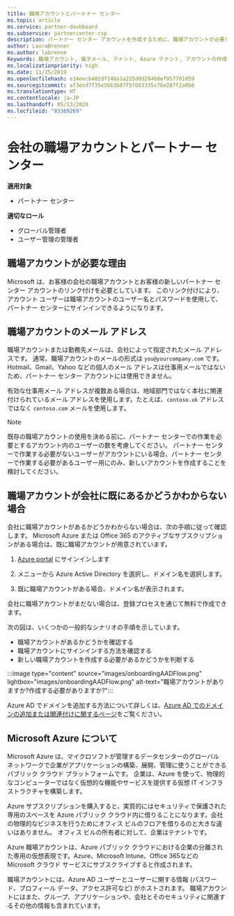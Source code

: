 ```yaml
---
title: 職場アカウントとパートナー センター
ms.topic: article
ms.service: partner-dashboard
ms.subservice: partnercenter-csp
description: パートナー センター アカウントを作成するために、職場アカウントが必要な理由を説明します。 職場アカウントが既にあるかどうか確認します。
author: LauraBrenner
ms.author: labrenne
Keywords: 職場アカウント, 電子メール, テナント, Azure テナント, アカウントの作成, ドメイン名
ms.localizationpriority: high
ms.date: 11/25/2019
ms.openlocfilehash: e34eecb482df140a1a225d0d28460ef957701d59
ms.sourcegitcommit: af3ecd7f35e5bb3b87f5f683335c76e287f2a9b8
ms.translationtype: HT
ms.contentlocale: ja-JP
ms.lasthandoff: 05/13/2020
ms.locfileid: "83369269"
---
```

# <a name="your-company-work-account-and-partner-center"></a>会社の職場アカウントとパートナー センター  

**適用対象**

- パートナー センター

**適切なロール**

- グローバル管理者
- ユーザー管理の管理者

## <a name="why-you-need-a-work-account"></a>職場アカウントが必要な理由

Microsoft は、お客様の会社の職場アカウントとお客様の新しいパートナー センター アカウントのリンク付けを必要としています。 このリンク付けにより、アカウント ユーザーは職場アカウントのユーザー名とパスワードを使用して、パートナー センターにサインインできるようになります。

## <a name="the-work-account-email-address"></a>職場アカウントのメール アドレス

職場アカウントまたは勤務先メールは、会社によって指定されたメール アドレスです。 通常、職場アカウントのメールの形式は `you@yourcompany.com` です。 Hotmail、Gmail、Yahoo などの個人のメール アドレスは仕事用メールではないため、パートナー センター アカウントには使用できません。

有効な仕事用メール アドレスが複数ある場合は、地域部門ではなく本社に関連付けられているメール アドレスを使用します。たとえば、`contoso.uk` アドレスではなく `contoso.com` メールを使用します。

> [!NOTE]  
> 既存の職場アカウントの使用を決める前に、パートナー センターでの作業を必要とするアカウント内のユーザーの数を考慮してください。 パートナー センターで作業する必要がないユーザーがアカウントにいる場合、パートナー センターで作業する必要があるユーザー用にのみ、新しいアカウントを作成することを検討してください。

## <a name="not-sure-if-your-company-already-has-a-work-account"></a>職場アカウントが会社に既にあるかどうかわからない場合

会社に職場アカウントがあるかどうかわからない場合は、次の手順に従って確認します。 Microsoft Azure または Office 365 のアクティブなサブスクリプションがある場合は、既に職場アカウントが用意されています。

1. [Azure portal](https://portal.azure.com) にサインインします

2. メニューから Azure Active Directory を選択し、ドメイン名を選択します。

3. 既に職場アカウントがある場合、ドメイン名が表示されます。

会社に職場アカウントがまだない場合は、登録プロセスを通じて無料で作成できます。

次の図は、いくつかの一般的なシナリオの手順を示しています。

- 職場アカウントがあるかどうかを確認する
- 職場アカウントにサインインする方法を確認する
- 新しい職場アカウントを作成する必要があるかどうかを判断する

:::image type="content" source="images/onboardingAADFlow.png" lightbox="images/onboardingAADFlow.png" alt-text="職場アカウントがありますか?作成する必要がありますか?":::

Azure AD でドメインを追加する方法について詳しくは、[Azure AD でのドメインの追加または関連付けに関するページ](https://docs.microsoft.com/azure/active-directory/active-directory-add-domain)をご覧ください。

## <a name="about-microsoft-azure"></a>Microsoft Azure について

Microsoft Azure は、マイクロソフトが管理するデータセンターのグローバル ネットワークで企業がアプリケーションの構築、展開、管理に使うことができるパブリック クラウド プラットフォームです。 企業は、Azure を使って、物理的なコンピューターではなく仮想的な機能やサービスを提供する仮想 IT インフラストラクチャを構築します。

Azure サブスクリプションを購入すると、実質的にはセキュリティで保護された専用のスペースを Azure パブリック クラウド内に借りることになります。会社の物理的なビジネスを行うためにオフィス ビルのフロアを借りるのと大きな違いはありません。 オフィス ビルの所有者に対して、企業はテナントです。

Azure 職場アカウントは、Azure パブリック クラウドにおける企業の分離された専用の仮想表現です。Azure、Microsoft Intune、Office 365などの Microsoft クラウド サービスにサブスクライブすると作成されます。

職場アカウントには、Azure AD ユーザーとユーザーに関する情報 (パスワード、プロフィール データ、アクセス許可など) がホストされます。 職場アカウントにはまた、グループ、アプリケーションや、会社とそのセキュリティに関連するその他の情報も含まれています。
